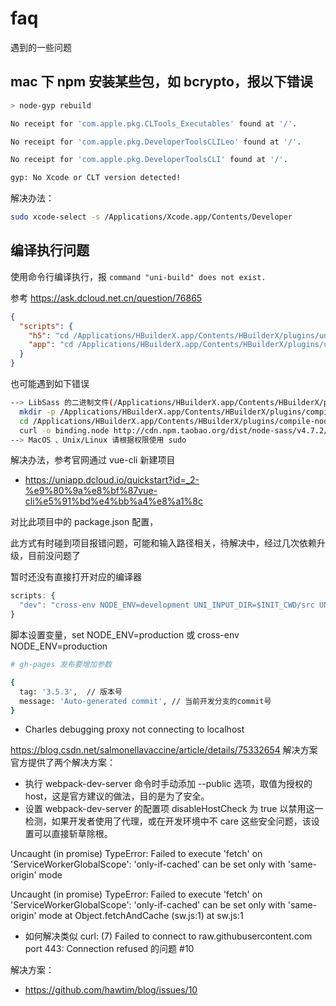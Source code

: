 # faq

遇到的一些问题

##  mac 下 npm 安装某些包，如 bcrypto，报以下错误

```bash
> node-gyp rebuild

No receipt for 'com.apple.pkg.CLTools_Executables' found at '/'.

No receipt for 'com.apple.pkg.DeveloperToolsCLILeo' found at '/'.

No receipt for 'com.apple.pkg.DeveloperToolsCLI' found at '/'.

gyp: No Xcode or CLT version detected!
```

解决办法：

```bash
sudo xcode-select -s /Applications/Xcode.app/Contents/Developer
```

## 编译执行问题

使用命令行编译执行，报 `command "uni-build" does not exist.`

参考 https://ask.dcloud.net.cn/question/76865

```json
{
  "scripts": {
    "h5": "cd /Applications/HBuilderX.app/Contents/HBuilderX/plugins/uniapp-cli/ && cross-env UNI_INPUT_DIR=$INIT_CWD/ UNI_OUTPUT_DIR=$INIT_CWD/unpackage/dist/dev/h5 UNI_PLATFORM=h5 NODE_ENV=development node bin/uniapp-cli.js",
    "app": "cd /Applications/HBuilderX.app/Contents/HBuilderX/plugins/uniapp-cli/ && cross-env UNI_INPUT_DIR=$INIT_CWD/ UNI_OUTPUT_DIR=$INIT_CWD/unpackage/dist/dev/app-plus UNI_PLATFORM=app-plus NODE_ENV=development node bin/uniapp-cli.js",
  }
}
```

也可能遇到如下错误

```bash
--> LibSass 的二进制文件(/Applications/HBuilderX.app/Contents/HBuilderX/plugins/compile-node-sass/node_modules/node-sass-china/vendor/darwin-x64-72/binding.node)缺失，请执行下面3条命令下载对应版本的二进制文件：（有可能引发此错误的原因是 Node 版本变更）
  mkdir -p /Applications/HBuilderX.app/Contents/HBuilderX/plugins/compile-node-sass/node_modules/node-sass-china/vendor/darwin-x64-72
  cd /Applications/HBuilderX.app/Contents/HBuilderX/plugins/compile-node-sass/node_modules/node-sass-china/vendor/darwin-x64-72
  curl -o binding.node http://cdn.npm.taobao.org/dist/node-sass/v4.7.2/darwin-x64-72_binding.node
--> MacOS 、Unix/Linux 请根据权限使用 sudo
```

解决办法，参考官网通过 vue-cli 新建项目

- https://uniapp.dcloud.io/quickstart?id=_2-%e9%80%9a%e8%bf%87vue-cli%e5%91%bd%e4%bb%a4%e8%a1%8c

对比此项目中的 package.json 配置，

此方式有时碰到项目报错问题，可能和输入路径相关，待解决中，经过几次依赖升级，目前没问题了

暂时还没有直接打开对应的编译器

```js
scripts: {
  "dev": "cross-env NODE_ENV=development UNI_INPUT_DIR=$INIT_CWD/src UNI_OUTPUT_DIR=$INIT_CWD/src/unpackage/dist/dev/mp-weixin UNI_PLATFORM=mp-weixin vue-cli-service uni-build --watch"
}
```

脚本设置变量，set NODE_ENV=production 或 cross-env NODE_ENV=production

```bash
# gh-pages 发布要增加参数

{
  tag: '3.5.3',  // 版本号
  message: 'Auto-generated commit', // 当前开发分支的commit号
}
```

- Charles debugging proxy not connecting to localhost

https://blog.csdn.net/salmonellavaccine/article/details/75332654
解决方案
官方提供了两个解决方案：
- 执行 webpack-dev-server 命令时手动添加 --public 选项，取值为授权的 host，这是官方建议的做法，目的是为了安全。
- 设置 webpack-dev-server 的配置项 disableHostCheck 为 true 以禁用这一检测，如果开发者使用了代理，或在开发环境中不 care 这些安全问题，该设置可以直接斩草除根。


Uncaught (in promise) TypeError: Failed to execute 'fetch' on 'ServiceWorkerGlobalScope': 'only-if-cached' can be set only with 'same-origin' mode

Uncaught (in promise) TypeError: Failed to execute 'fetch' on 'ServiceWorkerGlobalScope': 'only-if-cached' can be set only with 'same-origin' mode
    at Object.fetchAndCache (sw.js:1)
    at sw.js:1

- 如何解决类似 curl: (7) Failed to connect to raw.githubusercontent.com port 443: Connection refused 的问题 #10

解决方案：

- https://github.com/hawtim/blog/issues/10
